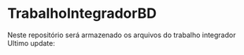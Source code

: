 # TrabalhoIntegradorBD
Neste repositório será armazenado os arquivos do trabalho integrador
Ultimo update: 
